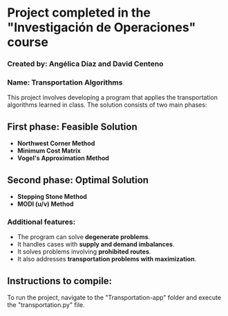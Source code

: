 # **Project completed in the "Investigación de Operaciones" course**  
### **Created by:** **Angélica Díaz** and **David Centeno**  
### **Name:** **Transportation Algorithms**

This project involves developing a program that applies the transportation algorithms learned in class. The solution consists of two main phases:

## **First phase: Feasible Solution**
- **Northwest Corner Method**
- **Minimum Cost Matrix**
- **Vogel's Approximation Method**

## **Second phase: Optimal Solution**
- **Stepping Stone Method**
- **MODI (u/v) Method**

### **Additional features:**
- The program can solve **degenerate problems**.
- It handles cases with **supply and demand imbalances**.
- It solves problems involving **prohibited routes**.
- It also addresses **transportation problems with maximization**.

## **Instructions to compile:**
To run the project, navigate to the "Transportation-app" folder and execute the "transportation.py" file.
